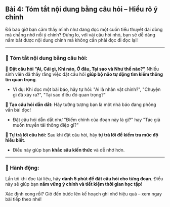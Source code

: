 ## Bài 4: Tóm tắt nội dung bằng câu hỏi – Hiểu rõ ý chính

Đã bao giờ bạn cảm thấy mình như đang đọc một cuốn tiểu thuyết dài dòng mà chẳng nhớ nổi ý chính? Đừng lo, với vài câu hỏi nhỏ, bạn sẽ dễ dàng nắm bắt được nội dung chính mà không cần phải đọc đi đọc lại!

---

### 📌 Tóm tắt nội dung bằng câu hỏi:

**🔹 Đặt câu hỏi "Ai, Cái gì, Khi nào, Ở đâu, Tại sao và Như thế nào?"**
Nhiều sinh viên đã thấy rằng việc đặt câu hỏi **giúp bộ não tự động tìm kiếm thông tin quan trọng**.
- Ví dụ: Khi đọc một bài báo, hãy tự hỏi: "Ai là nhân vật chính?", "Chuyện gì đã xảy ra?", "Tại sao điều đó quan trọng?"

**🔹 Tạo câu hỏi dẫn dắt:**
Hãy tưởng tượng bạn là một nhà báo đang phỏng vấn bài đọc!
- Đặt câu hỏi dẫn dắt như "Điểm chính của đoạn này là gì?" hay "Tác giả muốn truyền tải thông điệp gì?"

**🔹 Tự trả lời câu hỏi:**
Sau khi đặt câu hỏi, hãy **tự trả lời để kiểm tra mức độ hiểu biết**.
- Điều này giúp bạn **khắc sâu kiến thức** và dễ nhớ hơn.

---

### 🚀 Hành động:

Lần tới khi đọc tài liệu, hãy **dành 5 phút để đặt câu hỏi cho từng đoạn**. Điều này sẽ giúp bạn **nắm vững ý chính và tiết kiệm thời gian học tập**!

Xác định xong rồi? Giờ đến bước lên kế hoạch ghi nhớ hiệu quả – xem ngay bài tiếp theo nhé!